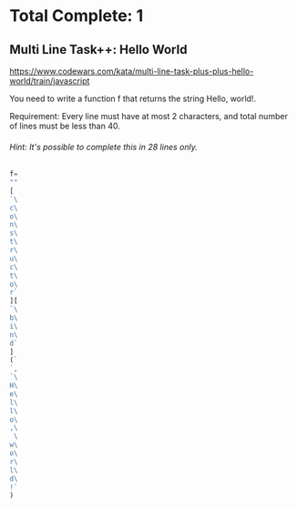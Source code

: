 # Total Complete: 1

## Multi Line Task++: Hello World
https://www.codewars.com/kata/multi-line-task-plus-plus-hello-world/train/javascript

You need to write a function f that returns the string Hello, world!.

Requirement: Every line must have at most 2 characters, and total number of lines must be less than 40.

###### Hint: It's possible to complete this in 28 lines only.

```javascript
f=
""
[
`\
c\
o\
n\
s\
t\
r\
u\
c\
t\
o\
r`
][
`\
b\
i\
n\
d`
]
(`
`,
`\
H\
e\
l\
l\
o\
,\
 \
w\
o\
r\
l\
d\
!`
)
```
